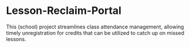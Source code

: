 # Lesson-Reclaim-Portal
This (school) project streamlines class attendance management, allowing timely unregistration for credits that can be utilized to catch up on missed lessons.
